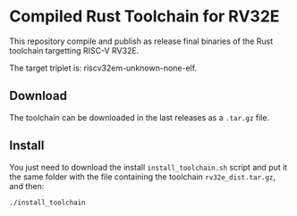 # Compiled Rust Toolchain for RV32E

This repository compile and publish as release final binaries of the Rust toolchain targetting RISC-V RV32E.

The target triplet is: riscv32em-unknown-none-elf.

## Download 

The toolchain can be downloaded in the last releases as a `.tar.gz` file.

## Install 

You just need to download the install `install_toolchain.sh` script and put it the same folder with the file containing the toolchain `rv32e_dist.tar.gz`, and then:

``` sh
./install_toolchain
```
